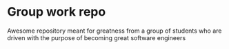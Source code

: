 # Group work repo
 Awesome repository meant for greatness from a group of students  who are driven with the purpose of becoming  great software engineers
